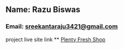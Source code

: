 ## Name: Razu Biswas
### Email: sreekantaraju3421@gmail.com


project live site link **
[Plenty Fresh Shop](https://plenty-fresh-server.web.app/)
